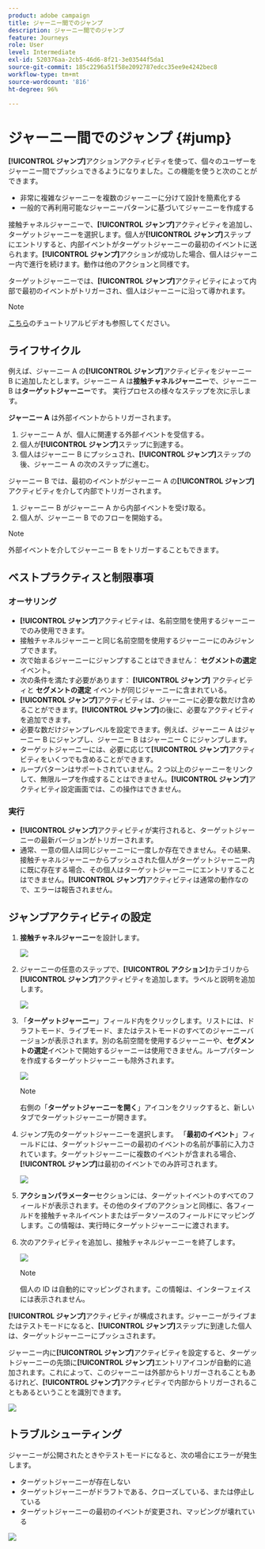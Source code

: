 ```yaml
---
product: adobe campaign
title: ジャーニー間でのジャンプ
description: ジャーニー間でのジャンプ
feature: Journeys
role: User
level: Intermediate
exl-id: 520376aa-2cb5-46d6-8f21-3e03544f5da1
source-git-commit: 185c2296a51f58e2092787edcc35ee9e4242bec8
workflow-type: tm+mt
source-wordcount: '816'
ht-degree: 96%

---
```


# ジャーニー間でのジャンプ {#jump}

**[!UICONTROL ジャンプ]**&#x200B;アクションアクティビティを使って、個々のユーザーをジャーニー間でプッシュできるようになりました。この機能を使うと次のことができます。

* 非常に複雑なジャーニーを複数のジャーニーに分けて設計を簡素化する
* 一般的で再利用可能なジャーニーパターンに基づいてジャーニーを作成する

接触チャネルジャーニーで、**[!UICONTROL ジャンプ]**&#x200B;アクティビティを追加し、ターゲットジャーニーを選択します。個人が&#x200B;**[!UICONTROL ジャンプ]**&#x200B;ステップにエントリすると、内部イベントがターゲットジャーニーの最初のイベントに送られます。**[!UICONTROL ジャンプ]**&#x200B;アクションが成功した場合、個人はジャーニー内で進行を続けます。動作は他のアクションと同様です。

ターゲットジャーニーでは、**[!UICONTROL ジャンプ]**&#x200B;アクティビティによって内部で最初のイベントがトリガーされ、個人はジャーニーに沿って導かれます。

>[!NOTE]
>
>[こちら](https://experienceleague.adobe.com/docs/journey-orchestration-learn/tutorials/building-a-journey/jumping-to-another-journey.html?lang=ja)のチュートリアルビデオも参照してください。

## ライフサイクル

例えば、ジャーニー A の&#x200B;**[!UICONTROL ジャンプ]**&#x200B;アクティビティをジャーニー B に追加したとします。ジャーニー A は&#x200B;**接触チャネルジャーニー**&#x200B;で、ジャーニー B は&#x200B;**ターゲットジャーニー**です。
実行プロセスの様々なステップを次に示します。

**ジャーニー A** は外部イベントからトリガーされます。

1. ジャーニー A が、個人に関連する外部イベントを受信する。
1. 個人が&#x200B;**[!UICONTROL ジャンプ]**&#x200B;ステップに到達する。
1. 個人はジャーニー B にプッシュされ、**[!UICONTROL ジャンプ]**&#x200B;ステップの後、ジャーニー A の次のステップに進む。

ジャーニー B では、最初のイベントがジャーニー A の&#x200B;**[!UICONTROL ジャンプ]**&#x200B;アクティビティを介して内部でトリガーされます。

1. ジャーニー B がジャーニー A から内部イベントを受け取る。
1. 個人が、ジャーニー B でのフローを開始する。

>[!NOTE]
>
>外部イベントを介してジャーニー B をトリガーすることもできます。

## ベストプラクティスと制限事項

### オーサリング

* **[!UICONTROL ジャンプ]**&#x200B;アクティビティは、名前空間を使用するジャーニーでのみ使用できます。
* 接触チャネルジャーニーと同じ名前空間を使用するジャーニーにのみジャンプできます。
* 次で始まるジャーニーにジャンプすることはできません： **セグメントの選定** イベント。
* 次の条件を満たす必要があります： **[!UICONTROL ジャンプ]** アクティビティと **セグメントの選定** イベントが同じジャーニーに含まれている。
* **[!UICONTROL ジャンプ]**&#x200B;アクティビティは、ジャーニーに必要な数だけ含めることができます。**[!UICONTROL ジャンプ]**&#x200B;の後に、必要なアクティビティを追加できます。
* 必要な数だけジャンプレベルを設定できます。例えば、ジャーニー A はジャーニー B にジャンプし、ジャーニー B はジャーニー C にジャンプします。
* ターゲットジャーニーには、必要に応じて&#x200B;**[!UICONTROL ジャンプ]**&#x200B;アクティビティをいくつでも含めることができます。
* ループパターンはサポートされていません。2 つ以上のジャーニーをリンクして、無限ループを作成することはできません。**[!UICONTROL ジャンプ]**&#x200B;アクティビティ設定画面では、この操作はできません。

### 実行

* **[!UICONTROL ジャンプ]**&#x200B;アクティビティが実行されると、ターゲットジャーニーの最新バージョンがトリガーされます。
* 通常、一意の個人は同じジャーニーに一度しか存在できません。その結果、接触チャネルジャーニーからプッシュされた個人がターゲットジャーニー内に既に存在する場合、その個人はターゲットジャーニーにエントリすることはできません。**[!UICONTROL ジャンプ]**&#x200B;アクティビティは通常の動作なので、エラーは報告されません。

## ジャンプアクティビティの設定

1. **接触チャネルジャーニー**&#x200B;を設計します。

   ![](../assets/jump1.png)

1. ジャーニーの任意のステップで、**[!UICONTROL アクション]**&#x200B;カテゴリから&#x200B;**[!UICONTROL ジャンプ]**&#x200B;アクティビティを追加します。ラベルと説明を追加します。

   ![](../assets/jump2.png)

1. 「**ターゲットジャーニー**」フィールド内をクリックします。リストには、ドラフトモード、ライブモード、またはテストモードのすべてのジャーニーバージョンが表示されます。別の名前空間を使用するジャーニーや、**セグメントの選定**&#x200B;イベントで開始するジャーニーは使用できません。ループパターンを作成するターゲットジャーニーも除外されます。

   ![](../assets/jump3.png)

   >[!NOTE]
   >
   >右側の「**ターゲットジャーニーを開く**」アイコンをクリックすると、新しいタブでターゲットジャーニーが開きます。

1. ジャンプ先のターゲットジャーニーを選択します。
「**最初のイベント**」フィールドには、ターゲットジャーニーの最初のイベントの名前が事前に入力されています。ターゲットジャーニーに複数のイベントが含まれる場合、**[!UICONTROL ジャンプ]**&#x200B;は最初のイベントでのみ許可されます。

   ![](../assets/jump4.png)

1. **アクションパラメーター**&#x200B;セクションには、ターゲットイベントのすべてのフィールドが表示されます。その他のタイプのアクションと同様に、各フィールドを接触チャネルイベントまたはデータソースのフィールドにマッピングします。この情報は、実行時にターゲットジャーニーに渡されます。
1. 次のアクティビティを追加し、接触チャネルジャーニーを終了します。

   ![](../assets/jump5.png)


   >[!NOTE]
   >
   >個人の ID は自動的にマッピングされます。この情報は、インターフェイスには表示されません。

**[!UICONTROL ジャンプ]**&#x200B;アクティビティが構成されます。ジャーニーがライブまたはテストモードになると、**[!UICONTROL ジャンプ]**&#x200B;ステップに到達した個人は、ターゲットジャーニーにプッシュされます。

ジャーニー内に&#x200B;**[!UICONTROL ジャンプ]**&#x200B;アクティビティを設定すると、ターゲットジャーニーの先頭に&#x200B;**[!UICONTROL ジャンプ]**&#x200B;エントリアイコンが自動的に追加されます。これによって、このジャーニーは外部からトリガーされることもあるけれど、**[!UICONTROL ジャンプ]**&#x200B;アクティビティで内部からトリガーされることもあるということを識別できます。

![](../assets/jump7.png)

## トラブルシューティング

ジャーニーが公開されたときやテストモードになると、次の場合にエラーが発生します。
* ターゲットジャーニーが存在しない
* ターゲットジャーニーがドラフトである、クローズしている、または停止している
* ターゲットジャーニーの最初のイベントが変更され、マッピングが壊れている

![](../assets/jump6.png)
